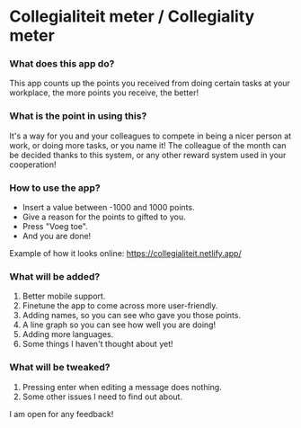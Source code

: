 # Collegialiteit meter / Collegiality meter

### What does this app do?
This app counts up the points you received from doing certain tasks at your workplace, the more points you receive, the better!

### What is the point in using this?
 It's a way for you and your colleagues to compete in being a nicer person at work, or doing more tasks, or you name it!
 The colleague of the month can be decided thanks to this system, or any other reward system used in your cooperation!

### How to use the app?
- Insert a value between -1000 and 1000 points.
- Give a reason for the points to gifted to you.
- Press "Voeg toe".
- And you are done!

Example of how it looks online: https://collegialiteit.netlify.app/

### What will be added?
1. Better mobile support.
2. Finetune the app to come across more user-friendly.
3. Adding names, so you can see who gave you those points.
4. A line graph so you can see how well you are doing!
5. Adding more languages.
6. Some things I haven't thought about yet!

### What will be tweaked?
1. Pressing enter when editing a message does nothing.
2. Some other issues I need to find out about.

I am open for any feedback!
